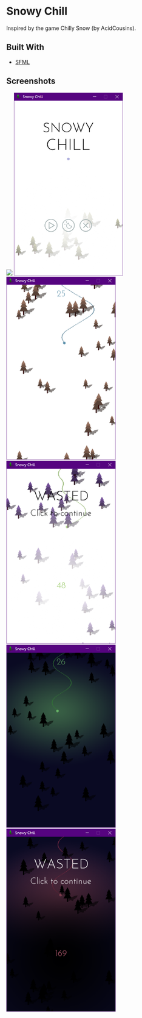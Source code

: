 # Snowy Chill

Inspired by the game Chilly Snow (by AcidCousins).

## Built With

- [SFML](https://www.sfml-dev.org/)

## Screenshots

<img height="480px" src="Screenshots/demo.gif"> <img height="480px" src="Screenshots/1.png"> <img height="480px" src="Screenshots/2.png"> <img height="480px" src="Screenshots/3.png"> <img height="480px" src="Screenshots/4.png"> <img height="480px" src="Screenshots/5.png">